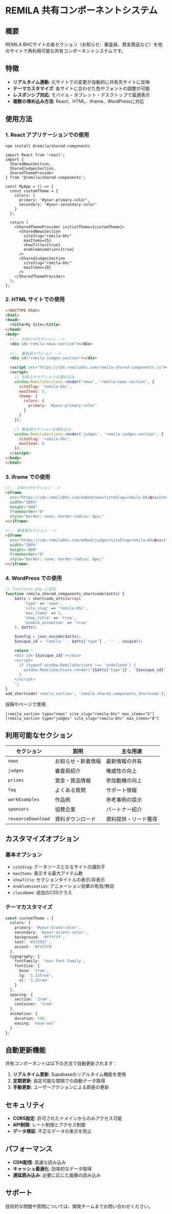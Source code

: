 # REMILA 共有コンポーネントシステム

## 概要

REMILA BHCサイトの各セクション（お知らせ、審査員、賞金賞品など）を他のサイトで再利用可能な共有コンポーネントシステムです。

## 特徴

- **リアルタイム連動**: 元サイトでの変更が自動的に共有先サイトに反映
- **テーマカスタマイズ**: 各サイトに合わせた色やフォントの調整が可能
- **レスポンシブ対応**: モバイル・タブレット・デスクトップで最適表示
- **複数の埋め込み方法**: React、HTML、iframe、WordPressに対応

## 使用方法

### 1. React アプリケーションでの使用

```bash
npm install @remila/shared-components
```

```tsx
import React from 'react';
import { 
  SharedNewsSection, 
  SharedJudgesSection, 
  SharedThemeProvider 
} from '@remila/shared-components';

const MyApp = () => {
  const customTheme = {
    colors: {
      primary: '#your-primary-color',
      secondary: '#your-secondary-color'
    }
  };

  return (
    <SharedThemeProvider initialTheme={customTheme}>
      <SharedNewsSection 
        siteSlug="remila-bhc"
        maxItems={5}
        showTitle={true}
        enableAnimation={true}
      />
      <SharedJudgesSection 
        siteSlug="remila-bhc"
        maxItems={8}
      />
    </SharedThemeProvider>
  );
};
```

### 2. HTML サイトでの使用

```html
<!DOCTYPE html>
<html>
<head>
  <title>My Site</title>
</head>
<body>
  <!-- お知らせセクション -->
  <div id="remila-news-section"></div>
  
  <!-- 審査員セクション -->
  <div id="remila-judges-section"></div>

  <script src="https://cdn.remilabhc.com/remila-shared-components.js"></script>
  <script>
    // お知らせセクションを埋め込み
    window.RemilaSections.render('news', 'remila-news-section', {
      siteSlug: 'remila-bhc',
      maxItems: 5,
      theme: {
        colors: {
          primary: '#your-primary-color'
        }
      }
    });

    // 審査員セクションを埋め込み
    window.RemilaSections.render('judges', 'remila-judges-section', {
      siteSlug: 'remila-bhc',
      maxItems: 8
    });
  </script>
</body>
</html>
```

### 3. iframe での使用

```html
<!-- お知らせセクション -->
<iframe 
  src="https://cdn.remilabhc.com/embed/news?siteSlug=remila-bhc&maxItems=5"
  width="100%" 
  height="600"
  frameborder="0"
  style="border: none; border-radius: 8px;"
></iframe>

<!-- 審査員セクション -->
<iframe 
  src="https://cdn.remilabhc.com/embed/judges?siteSlug=remila-bhc&maxItems=8"
  width="100%" 
  height="800"
  frameborder="0"
  style="border: none; border-radius: 8px;"
></iframe>
```

### 4. WordPress での使用

```php
// functions.php に追加
function remila_shared_components_shortcode($atts) {
    $atts = shortcode_atts(array(
        'type' => 'news',
        'site_slug' => 'remila-bhc',
        'max_items' => 5,
        'show_title' => 'true',
        'enable_animation' => 'true'
    ), $atts);

    $config = json_encode($atts);
    $unique_id = 'remila-' . $atts['type'] . '-' . uniqid();

    return "
    <div id='{$unique_id}'></div>
    <script>
      if (typeof window.RemilaSections !== 'undefined') {
        window.RemilaSections.render('{$atts['type']}', '{$unique_id}', {$config});
      }
    </script>
    ";
}
add_shortcode('remila_section', 'remila_shared_components_shortcode');
```

投稿やページで使用:
```
[remila_section type="news" site_slug="remila-bhc" max_items="5"]
[remila_section type="judges" site_slug="remila-bhc" max_items="8"]
```

## 利用可能なセクション

| セクション | 説明 | 主な用途 |
|-----------|------|----------|
| `news` | お知らせ・新着情報 | 最新情報の共有 |
| `judges` | 審査員紹介 | 権威性の向上 |
| `prizes` | 賞金・賞品情報 | 参加動機の向上 |
| `faq` | よくある質問 | サポート情報 |
| `workExamples` | 作品例 | 参考事例の提示 |
| `sponsors` | 協賛企業 | パートナー紹介 |
| `resourceDownload` | 資料ダウンロード | 資料提供・リード獲得 |

## カスタマイズオプション

### 基本オプション

- `siteSlug`: データソースとなるサイトの識別子
- `maxItems`: 表示する最大アイテム数
- `showTitle`: セクションタイトルの表示/非表示
- `enableAnimation`: アニメーション効果の有効/無効
- `className`: 追加のCSSクラス

### テーマカスタマイズ

```typescript
const customTheme = {
  colors: {
    primary: '#your-brand-color',
    secondary: '#your-accent-color',
    background: '#ffffff',
    text: '#1f2937',
    accent: '#f1f5f9'
  },
  typography: {
    fontFamily: 'Your Font Family',
    fontSize: {
      base: '1rem',
      lg: '1.125rem',
      xl: '1.25rem'
    }
  },
  spacing: {
    section: '3rem',
    container: '1rem'
  },
  animation: {
    duration: 560,
    easing: 'ease-out'
  }
};
```

## 自動更新機能

共有コンポーネントは以下の方法で自動更新されます：

1. **リアルタイム更新**: Supabaseのリアルタイム機能を使用
2. **定期更新**: 設定可能な間隔での自動データ取得
3. **手動更新**: ユーザーアクションによる即座の更新

## セキュリティ

- **CORS設定**: 許可されたドメインからのみアクセス可能
- **API制限**: レート制限とアクセス制御
- **データ検証**: 不正なデータの表示を防止

## パフォーマンス

- **CDN配信**: 高速な読み込み
- **キャッシュ最適化**: 効率的なデータ取得
- **遅延読み込み**: 必要に応じた画像の読み込み

## サポート

技術的な問題や質問については、開発チームまでお問い合わせください。